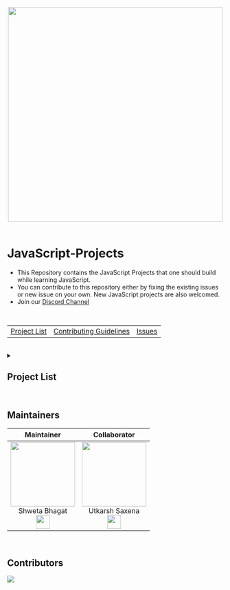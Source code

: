 <div align="center">
<img width=500 src="https://www.ankitweblogic.com/javascript/js_img/javascript.png"/>
</div><br>


# JavaScript-Projects

- This Repository contains the JavaScript Projects that one should build while learning JavaScript.
- You can contribute to this repository either by fixing the existing issues or new issue on your own. New JavaScript projects are also welcomed.
- Join our [Discord Channel](http://discord.openinapp.co/discord-1-10390)

<br>

||||
|--|--|--|
|[Project List](#project-list)|[Contributing Guidelines](https://github.com/Shweta2024/JavaScript-Projects/blob/main/ContributingGuidelines.md)|[Issues](https://github.com/Shweta2024/JavaScript-Projects/issues)|
<br>

<details><summary><h2>Project List</h2></summary>

|S.No.|Projects|
|----|----|
|1.|[Dice Game](https://shweta2024.github.io/JavaScript-Projects/The-Dice-Game/)|
|2.|[Drum Kit](https://shweta2024.github.io/JavaScript-Projects/Drum-Kit/)|
|3.|[Weather App](https://shweta2024.github.io/JavaScript-Projects/Weather-App/)|
|4.|[BMI Calculator](https://shweta2024.github.io/JavaScript-Projects/BMI-calculator/)|
|5.|[Simon Game](https://shweta2024.github.io/JavaScript-Projects/Simon-Game/)|
|6.|[Calculator](https://shweta2024.github.io/JavaScript-Projects/Calculator/)|

</details>

<br>

## Maintainers

| Maintainer   | Collaborator |
| :----------: | :----------: |
| <a href="https://github.com/utkarsh006"><img src="https://avatars.githubusercontent.com/u/75883328?v=4" width=150px height=150px /></a><br>Shweta Bhagat<br><a href="https://www.linkedin.com/in/shweta-bhagat-5a3969200/"><img src="https://t0.gstatic.com/images?q=tbn:ANd9GcRMCA3j2A8hfLl9p5UAU5nd9lvqLlNZvqoU4xOsZ192uH4IYS6X" width="32px" height="32px"></a> | <a href="https://github.com/utkarsh006"><img src="https://avatars.githubusercontent.com/u/94545831?v=4" width=150px height=150px /></a><br>Utkarsh Saxena<br><a href="https://www.linkedin.com/in/utkarsh06/"><img src="https://t0.gstatic.com/images?q=tbn:ANd9GcRMCA3j2A8hfLl9p5UAU5nd9lvqLlNZvqoU4xOsZ192uH4IYS6X" width="32px" height="32px"></a> |
<br>

## Contributors

<a href="https://github.com/Shweta2024/JavaScript-Projects/graphs/contributors">
  <img src="https://contrib.rocks/image?repo=Shweta2024/JavaScript-Projects" />
</a>

